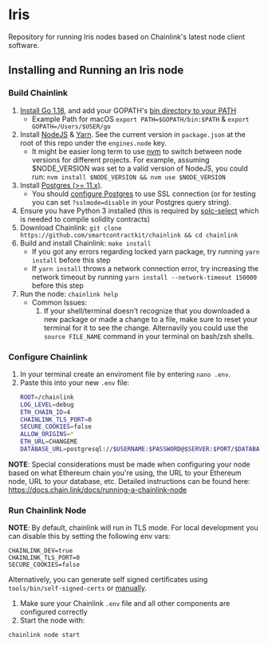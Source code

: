 Iris
=====
Repository for running Iris nodes based on Chainlink's latest node client software.

Installing and Running an Iris node
-----

### Build Chainlink

1. [Install Go 1.18](https://golang.org/doc/install), and add your GOPATH's [bin directory to your PATH](https://golang.org/doc/code.html#GOPATH)
   - Example Path for macOS `export PATH=$GOPATH/bin:$PATH` & `export GOPATH=/Users/$USER/go`
2. Install [NodeJS](https://nodejs.org/en/download/package-manager/) & [Yarn](https://yarnpkg.com/lang/en/docs/install/). See the current version in `package.json` at the root of this repo under the `engines.node` key.
   - It might be easier long term to use [nvm](https://nodejs.org/en/download/package-manager/#nvm) to switch between node versions for different projects. For example, assuming $NODE_VERSION was set to a valid version of NodeJS, you could run: `nvm install $NODE_VERSION && nvm use $NODE_VERSION`
3. Install [Postgres (>= 11.x)](https://wiki.postgresql.org/wiki/Detailed_installation_guides).
   - You should [configure Postgres](https://www.postgresql.org/docs/12/ssl-tcp.html) to use SSL connection (or for testing you can set `?sslmode=disable` in your Postgres query string).
4. Ensure you have Python 3 installed (this is required by [solc-select](https://github.com/crytic/solc-select) which is needed to compile solidity contracts)
5. Download Chainlink: `git clone https://github.com/smartcontractkit/chainlink && cd chainlink`
6. Build and install Chainlink: `make install`
   - If you got any errors regarding locked yarn package, try running `yarn install` before this step
   - If `yarn install` throws a network connection error, try increasing the network timeout by running `yarn install --network-timeout 150000` before this step
7. Run the node: `chainlink help`
   - Common Issues:
      1. If your shell/terminal doesn't recognize that you downloaded a new package or made a change to a file, make sure to reset your terminal for it to see the change. Alternavily you could use the `source FILE_NAME` command in your terminal on bash/zsh shells.


### Configure Chainlink

1. In your terminal create an enviroment file by entering `nano .env`.
2. Paste this into your new `.env` file:
   ```bash
   ROOT=/chainlink
   LOG_LEVEL=debug
   ETH_CHAIN_ID=4
   CHAINLINK_TLS_PORT=0
   SECURE_COOKIES=false
   ALLOW_ORIGINS=*
   ETH_URL=CHANGEME
   DATABASE_URL=postgresql://$USERNAME:$PASSWORD@$SERVER:$PORT/$DATABASE
   ```

**NOTE**: Special considerations must be made when configuring your node based on what Ethereum chain you're using, the URL to your Ethereum node, URL to your database, etc.
Detailed instructions can be found here: https://docs.chain.link/docs/running-a-chainlink-node

### Run Chainlink Node

**NOTE**: By default, chainlink will run in TLS mode. For local development you can disable this by setting the following env vars:

```
CHAINLINK_DEV=true
CHAINLINK_TLS_PORT=0
SECURE_COOKIES=false
```

Alternatively, you can generate self signed certificates using `tools/bin/self-signed-certs` or [manually](https://github.com/smartcontractkit/chainlink/wiki/Creating-Self-Signed-Certificates).


1. Make sure your Chainlink `.env` file and all other components are configured correctly 
2. Start the node with:
```bash
chainlink node start
```

